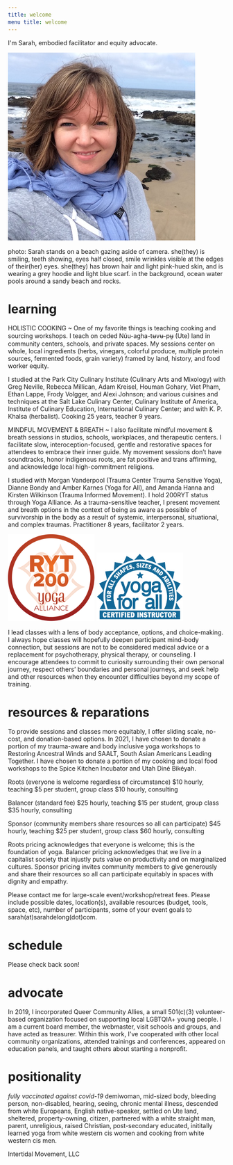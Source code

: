 ```yaml
---
title: welcome 
menu title: welcome
---
```



I'm Sarah, embodied facilitator and equity advocate. 



![me](/hihello.JPG)

photo: Sarah stands on a beach gazing aside of camera. she(they) is smiling, teeth showing, eyes half closed, smile wrinkles visible at the edges of their(her) eyes. she(they) has brown hair and light pink-hued skin, and is wearing a grey hoodie and light blue scarf. in the background, ocean water pools around a sandy beach and rocks.  

# learning 

HOLISTIC COOKING ~ One of my favorite things is teaching cooking and sourcing workshops. I teach on ceded Núu-agha-tʉvʉ-pʉ̱ (Ute) land in community centers, schools, and private spaces. My sessions center on whole, local ingredients (herbs, vinegars, colorful produce, multiple protein sources, fermented foods, grain variety) framed by land, history, and food worker equity. 

I studied at the Park City Culinary Institute (Culinary Arts and Mixology) with Greg Neville, Rebecca Millican, Adam Kreisel, Houman Gohary, Viet Pham, Ethan Lappe, Frody Volgger, and Alexi Johnson; and various cuisines and techniques at the Salt Lake Culinary Center, Culinary Institute of America, Institute of Culinary Education, International Culinary Center; and with K. P. Khalsa (herbalist). Cooking 25 years, teacher 9 years. 

MINDFUL MOVEMENT & BREATH ~ I also facilitate mindful movement & breath sessions in studios, schools, workplaces, and therapeutic centers. I facilitate slow, interoception-focused, gentle and restorative spaces for attendees to embrace their inner guide. My movement sessions don’t have soundtracks, honor indigenous roots, are fat positive and trans affirming, and acknowledge local high-commitment religions.

I studied with Morgan Vanderpool (Trauma Center Trauma Sensitive Yoga), Dianne Bondy and Amber Karnes (Yoga for All), and Amanda Hanna and Kirsten Wilkinson (Trauma Informed Movement). I hold 200RYT status through Yoga Alliance. As a trauma-sensitive teacher, I present movement and breath options in the context of being as aware as possible of survivorship in the body as a result of systemic, interpersonal, situational, and complex traumas. Practitioner 8 years, facilitator 2 years. 

![RYT200](/RYT200.png)     ![yogaforallinstructor](/yfa_badge_cyan_200.jpg)     

I lead classes with a lens of body acceptance, options, and choice-making. I always hope classes will hopefully deepen participant mind-body connection, but sessions are not to be considered medical advice or a replacement for psychotherapy, physical therapy, or counseling. I encourage attendees to commit to curiosity surrounding their own personal journey, respect others’ boundaries and personal journeys, and seek help and other resources when they encounter difficulties beyond my scope of training.  

# resources & reparations 

To provide sessions and classes more equitably, I offer sliding scale, no-cost, and donation-based options. In 2021, I have chosen to donate a portion of my trauma-aware and body inclusive yoga workshops to Restoring Ancestral Winds and SAALT, South Asian Americans Leading Together. I have chosen to donate a portion of my cooking and local food workshops to the Spice Kitchen Incubator and Utah Diné Bikéyah. 

Roots (everyone is welcome regardless of circumstance)
	$10 hourly, teaching
	$5 per student, group class 
	$10 hourly, consulting 

Balancer (standard fee)
	$25 hourly, teaching 
	$15 per student, group class 
	$35 hourly, consulting 

Sponsor (community members share resources so all can participate) 
	$45 hourly, teaching
	$25 per student, group class
	$60 hourly, consulting

Roots pricing acknowledges that everyone is welcome; this is the foundation of yoga. Balancer pricing acknowledges that we live in a capitalist society that injustly puts value on productivity and on marginalized cultures. Sponsor pricing invites community members to give generously and share their resources so all can participate equitably in spaces with dignity and empathy. 

Please contact me for large-scale event/workshop/retreat fees. Please include possible dates, location(s), available resources (budget, tools, space, etc), number of participants, some of your event goals to sarah(at)sarahdelong(dot)com. 

# schedule 

Please check back soon! 

# advocate

In 2019, I incorporated Queer Community Allies, a small 501(c)(3) volunteer-based organization focused on supporting local LGBTQIA+ young people. I am a current board member, the webmaster, visit schools and groups, and have acted as treasurer. Within this work, I've cooperated with other local community organizations, attended trainings and conferences, appeared on education panels, and taught others about starting a nonprofit. 

# positionality 

*fully vaccinated against covid-19* demiwoman, mid-sized body, bleeding person, non-disabled, hearing, seeing, chronic mental illness, descended from white Europeans, English native-speaker, settled on Ute land, sheltered, property-owning, citizen, partnered with a white straight man, parent, unreligious, raised Christian, post-secondary educated, inititally learned yoga from white western cis women and cooking from white western cis men. 

Intertidal Movement, LLC
